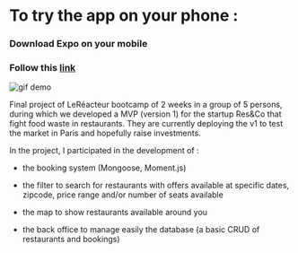 # To try the app on your phone : 
### Download Expo on your mobile
### Follow this [link](https://expo.io/@lkf/frontendresandco)

![gif demo](https://gfycat.com/tightpoliteasianelephant)

Final project of LeRéacteur bootcamp of 2 weeks in a group of 5 persons, during which we developed a MVP (version 1) for the startup Res&Co that fight food waste in restaurants. They are currently deploying the v1 to test the market in Paris and hopefully raise investments.

In the project, I participated in the development of :

- the booking system (Mongoose, Moment.js)

- the filter to search for restaurants with offers available at specific dates, zipcode, price range and/or number of seats available

- the map to show restaurants available around you

- the back office to manage easily the database (a basic CRUD of restaurants and bookings)
